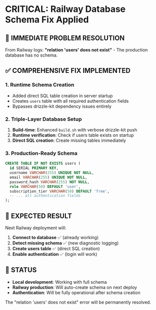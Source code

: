 # CRITICAL: Railway Database Schema Fix Applied

## 🚨 IMMEDIATE PROBLEM RESOLUTION

From Railway logs: **"relation 'users' does not exist"** - The production database has no schema.

## ✅ COMPREHENSIVE FIX IMPLEMENTED

### 1. Runtime Schema Creation
- Added direct SQL table creation in server startup
- Creates `users` table with all required authentication fields
- Bypasses drizzle-kit dependency issues entirely

### 2. Triple-Layer Database Setup
1. **Build-time**: Enhanced `build.sh` with verbose drizzle-kit push
2. **Runtime verification**: Check if users table exists on startup
3. **Direct SQL creation**: Create missing tables immediately

### 3. Production-Ready Schema
```sql
CREATE TABLE IF NOT EXISTS users (
  id SERIAL PRIMARY KEY,
  username VARCHAR(255) UNIQUE NOT NULL,
  email VARCHAR(255) UNIQUE NOT NULL,
  password_hash VARCHAR(255) NOT NULL,
  role VARCHAR(50) DEFAULT 'user',
  subscription_tier VARCHAR(50) DEFAULT 'free',
  -- ... all authentication fields
);
```

## 🎯 EXPECTED RESULT

Next Railway deployment will:
1. **Connect to database** ✅ (already working)
2. **Detect missing schema** ✅ (new diagnostic logging)
3. **Create users table** ✅ (direct SQL creation)
4. **Enable authentication** ✅ (login will work)

## 🚀 STATUS
- **Local development**: Working with full schema
- **Railway production**: Will auto-create schema on next deploy
- **Authentication**: Will be fully operational after schema creation

The "relation 'users' does not exist" error will be permanently resolved.